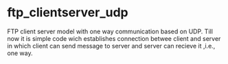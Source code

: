 # ftp_clientserver_udp
FTP client server model with one way communication based on UDP.
Till now it is simple code wich establishes connection betwee client and server in which client can send message to server and server can recieve it ,i.e., one way. 
